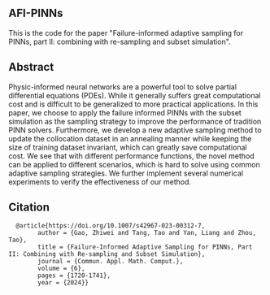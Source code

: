 ## AFI-PINNs
This is the code for the paper "Failure-informed adaptive sampling for PINNs, part II: combining with re-sampling and subset simulation".  
## Abstract
Physic-informed neural networks are a powerful tool to solve partial differential equations (PDEs). While it generally suffers great computational cost and is difficult to be generalized to more practical applications. In this paper, we choose to apply the failure informed PINNs with the subset simulation as the sampling strategy to improve the performance of tradition PINN solvers. Furthermore, we develop a new adaptive sampling method to update the collocation dataset in an annealing manner while keeping the size of training dataset invariant, which can greatly save computational cost. We see that with different performance functions, the novel method can be applied to different scenarios, which is hard to solve using common adaptive sampling strategies. We further implement several numerical experiments to verify the effectiveness of our method. 


## Citation

```
  @article{https://doi.org/10.1007/s42967-023-00312-7,
        author = {Gao, Zhiwei and Tang, Tao and Yan, Liang and Zhou, Tao},
        title = {Failure-Informed Adaptive Sampling for PINNs, Part II: Combining with Re-sampling and Subset Simulation},
        journal = {Commun. Appl. Math. Comput.},
        volume = {6},
        pages = {1720-1741},
        year = {2024}}
```
